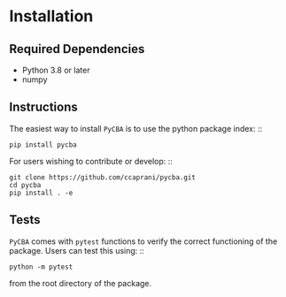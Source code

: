 Installation
============

Required Dependencies
---------------------
- Python 3.8 or later
- numpy

Instructions
------------
The easiest way to install `PyCBA` is to use the python package index: ::

    pip install pycba

For users wishing to contribute or develop: ::

    git clone https://github.com/ccaprani/pycba.git
    cd pycba
    pip install . -e

Tests
-----
`PyCBA` comes with ``pytest`` functions to verify the correct functioning of the package. 
Users can test this using: ::

    python -m pytest

from the root directory of the package.
